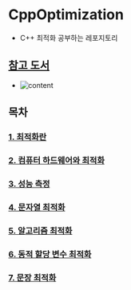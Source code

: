 # CppOptimization
- C++ 최적화 공부하는 레포지토리

## [참고 도서](https://books.google.co.kr/books/about/Optimized_C++.html?id=V1kPDAAAQBAJ&source=kp_cover&redir_esc=y)
- ![content](https://user-images.githubusercontent.com/21440957/76327541-7cff3680-632d-11ea-8cfe-64493f24a3a9.jpg)

## 목차
### [1. 최적화란](/Chapter/Chapter1.md)

### [2. 컴퓨터 하드웨어와 최적화](/Chapter/Chapter2.md)

### [3. 성능 측정](/Chapter/Chapter3.md)

### [4. 문자열 최적화](/Chapter/Chapter4.md)

### [5. 알고리즘 최적화](/Chapter/Chapter5.md)

### [6. 동적 할당 변수 최적화](/Chapter/Chapter6.md)

### [7. 문장 최적화](/Chapter/Chapter7.md)